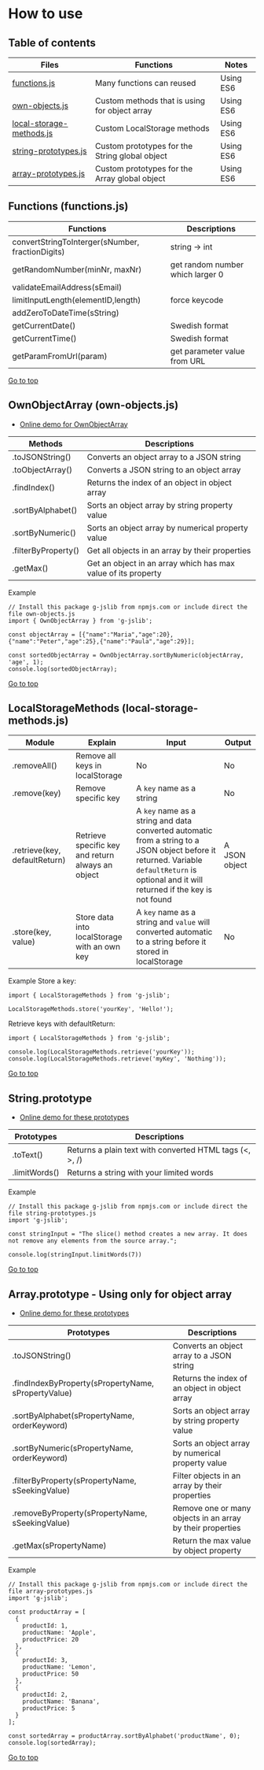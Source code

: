 # How to use
## Table of contents
|Files|Functions|Notes|
|----|----|----|
|[functions.js](#functions-functionsjs)|Many functions can reused|Using ES6|
|[own-objects.js](#ownobjectarray-own-objectsjs)|Custom methods that is using for object array|Using ES6|
|[local-storage-methods.js](#localstoragemethods-local-storage-methodsjs)|Custom LocalStorage methods|Using ES6|
|[string-prototypes.js](#stringprototype)|Custom prototypes for the String global object|Using ES6|
|[array-prototypes.js](#arrayprototype---using-only-for-object-array)|Custom prototypes for the Array global object|Using ES6|

## Functions (functions.js)
|Functions|Descriptions|
|---|---|
|convertStringToInterger(sNumber, fractionDigits)| string -> int|
|getRandomNumber(minNr, maxNr)|get random number which larger 0|
|validateEmailAddress(sEmail)||
|limitInputLength(elementID,length)|force keycode|
|addZeroToDateTime(sString)||
|getCurrentDate()|Swedish format|
|getCurrentTime()|Swedish format|
|getParamFromUrl(param)|get parameter value from URL|

[Go to top](#how-to-use)

## OwnObjectArray (own-objects.js)
* [Online demo for OwnObjectArray](https://codepen.io/khois/pen/oEJqra)

|Methods|Descriptions|
|---|---|
|.toJSONString()|Converts an object array to a JSON string|
|.toObjectArray()|Converts a JSON string to an object array|
|.findIndex()|Returns the index of an object in object array|
|.sortByAlphabet()|Sorts an object array by string property value|
|.sortByNumeric()|Sorts an object array by numerical property value|
|.filterByProperty()|Get all objects in an array by their properties|
|.getMax()|Get an object in an array which has max value of its property|

Example
````
// Install this package g-jslib from npmjs.com or include direct the file own-objects.js
import { OwnObjectArray } from 'g-jslib';

const objectArray = [{"name":"Maria","age":20},{"name":"Peter","age":25},{"name":"Paula","age":29}];

const sortedObjectArray = OwnObjectArray.sortByNumeric(objectArray, 'age', 1);
console.log(sortedObjectArray);
````

[Go to top](#how-to-use)

## LocalStorageMethods (local-storage-methods.js)
| Module | Explain | Input | Output |
|---|---|---|---|
| .removeAll() | Remove all keys in localStorage | No | No |
| .remove(key) | Remove specific key | A `key` name as a string | No |
| .retrieve(key, defaultReturn) | Retrieve specific key and return always an object | A `key` name as a string and data converted automatic from a string to a JSON object before it returned. Variable `defaultReturn` is optional and it will returned if the key is not found | A JSON object |
| .store(key, value) | Store data into localStorage with an own key | A `key` name as a string and `value` will converted automatic to a string before it stored in localStorage | No |

Example
Store a key:
````
import { LocalStorageMethods } from 'g-jslib';

LocalStorageMethods.store('yourKey', 'Hello!');
````

Retrieve keys with defaultReturn:
````
import { LocalStorageMethods } from 'g-jslib';

console.log(LocalStorageMethods.retrieve('yourKey'));
console.log(LocalStorageMethods.retrieve('myKey', 'Nothing'));
````

[Go to top](#how-to-use)

## String.prototype
* [Online demo for these prototypes](https://codepen.io/khois/pen/rdMQQq)

|Prototypes|Descriptions|
|---|---|
|.toText()|Returns a plain text with converted HTML tags (<, >, /)|
|.limitWords()|Returns a string with your limited words|

Example
````
// Install this package g-jslib from npmjs.com or include direct the file string-prototypes.js
import 'g-jslib';

const stringInput = "The slice() method creates a new array. It does not remove any elements from the source array.";

console.log(stringInput.limitWords(7))
````

[Go to top](#how-to-use)

## Array.prototype - Using only for object array
* [Online demo for these prototypes](https://codepen.io/khois/pen/KxRPGX)

|Prototypes|Descriptions|
|---|---|
|.toJSONString()|Converts an object array to a JSON string|
|.findIndexByProperty(sPropertyName, sPropertyValue)|Returns the index of an object in object array|
|.sortByAlphabet(sPropertyName, orderKeyword)|Sorts an object array by string property value|
|.sortByNumeric(sPropertyName, orderKeyword)|Sorts an object array by numerical property value|
|.filterByProperty(sPropertyName, sSeekingValue)|Filter objects in an array by their properties|
|.removeByProperty(sPropertyName, sSeekingValue)|Remove one or many objects in an array by their properties|
|.getMax(sPropertyName)|Return the max value by object property|

Example
````
// Install this package g-jslib from npmjs.com or include direct the file array-prototypes.js
import 'g-jslib';

const productArray = [
  {
    productId: 1,
    productName: 'Apple',
    productPrice: 20
  },
  {
    productId: 3,
    productName: 'Lemon',
    productPrice: 50
  },
  {
    productId: 2,
    productName: 'Banana',
    productPrice: 5
  }
];

const sortedArray = productArray.sortByAlphabet('productName', 0);
console.log(sortedArray);
````

[Go to top](#how-to-use)